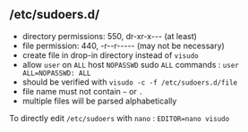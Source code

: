 /etc/sudoers.d/
---

- directory permissions: 550, dr-xr-x--- (at least)
- file permission: 440, -r--r----- (may not be necessary)
- create file in drop-in directory instead of `visudo`
- allow `user` on `ALL` host `NOPASSWD` sudo `ALL` commands : `user ALL=NOPASSWD: ALL`
- should be verified with `visudo -c -f /etc/sudoers.d/file`
- file name must not contain `~` or `.`
- multiple files will be parsed alphabetically

To directly edit `/etc/sudoers` with `nano` : `EDITOR=nano visudo`  
